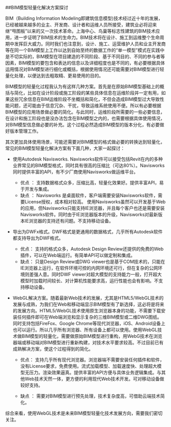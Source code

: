 ##BIM模型轻量化解决方案探讨

BIM（Building Information Modeling即建筑信息模型)技术经过近十年的发展，已经被越来越多的业主、开发商、设计者和运维人员所接受，建筑业必将迎来继“甩图板”以来的又一次技术革命。上海中心、鸟巢等标志性建筑的BIM技术应用，进一步证明了BIM技术的生命力。BIM技术将在设计、施工到运维整个生命周期中发挥巨大威力。同时我们也注意到，设计、施工、运营维护人员和业主开发商等在同一个BIM模型上工作以达到自始至终的数据工作的“单一模型”模式在实践中是不切实际的，BIM模型在项目建造的不同阶段、基于不同目的、不同的参与者等因素，BIM模型的要包含和表达的信息以及详细程度也是不同的，有必要根据具体运用情况对BIM模型进行细化或概括，根据使用情况还可能需要对BIM模型进行轻量化处理，以便达到去粗取精、更易使用的目的。

BIM模型的轻量化过程我认为有这样几种方案。首先是在原始BIM模型基础上的概括与简化，比如在设计阶段或施工阶段的某些具体信息在运维阶段并一定有用，如果这些冗余信息在BIM运维阶段不坐概括和简化，不但会造成BIM模型过大导致性能问题，还可能由于信息冗杂、干扰，导致运维系统使用不便。所以有必要根据BIM模型的应用场景做必要的简化。与此同时，运维阶段所需要的一些必要信息，在设计和施工阶段也是没办法包含在BIM模型之内的，也需要根据具体使用情况，对BIM模型信息做必要的补充。这个过程必然造成BIM模型的版本分化，有必要做好版本管理工作。

其次更加具体使用场景，可能还需要对BIM模型的格式做必要的转换达到轻量化，常见的BIM模型轻量化解决方案有下面几种，大家一起探讨：

* 使用Autodesk Navisworks. Navisworks软件可以接受包括Revit在内的多种业界常见的BIM模型格式，同时具有很高的压缩比（可达80%）。Navisworks同时提供丰富的API，有不少厂商使用Navisworks做运维平台。

	- 优点 ： 支持数据格式众多，压缩比高，轻量化效果好。提供丰富API，易于开发与集成。
	- 缺点 ： Navisworks 是桌面软件，客户端需要安装Navisworks软件，需要License授权，成本相对较高。 使用Navisworks虽然可以开发基于Web的应用，但Navisworks只能支持IE浏览器，并且每个客户也还是需要安装Navisworks软件。同时由于IE浏览器版本的升级，Navisworks对最新版本IE浏览器的支持还有问题。不支持移动设备。

* 导出为DWFx格式。DWF格式是更通用的数据格式，几乎所有Autodesk软件都支持导出为DWF格式。

	- 优点： 支持的格式众多，Autodesk Design Review还提供的免费的Web插件，可以在Web端运行。有简单API可以做定制和集成。
	- 缺点： 只是Design Review或DWG viewer也是基于COM技术的，只能在IE浏览器上运行，在软件环境可控的内网环境还可行，但在复杂的公网环境则差强人意。同时DWF viewer对超大模型的支持能力一般，打开超大模型时加载时间较长、对计算机性能要求高，运行性能也会有影响。不支持移动设备。

* WebGL解决方案。随着最新Web技术的发展，尤其是HTML5/WebGL技术的发展与成熟，为我们在Web和移动端显示BIM模型有了新选择，这必将是将来的发展方向。HTML5/WebGL技术使用原生浏览器本身的功能，不需要下载安装任何插件即可在Web端浏览和显示复杂的三维BIM模型或二维DWG图纸。同时支持包括FireFox、Google Chrome等现代浏览器，iOS、Android设备上也可以运行。所以几乎所有浏览器、所有设备上都可以使用。使用WebGL技术做BIM模型的轻量化，需要做原始BIM模型进行重构，用WebG技术在浏览器端或移动端对BIM模型进行重新构建，对技术水平要求较高。不过目前已有成熟解决方案，使这个过程得到的简化。

	- 优点： 支持几乎所有现代浏览器。浏览器端不需要安装任何插件和软件，没有License要求，免费使用。流式加载模型、加载速度快、处理超大模型无压力。渲染效果逼真。提供丰富的API方便与具体业务逻辑集成。与其他Web技术天然一体，更方便的利用现代Web技术开发。可对移动设备做较好支持。 
  
  - 缺点 ： 需要对BIM模型进行预先处理，技术复杂度高，可借助云端技术简化。
  

综合来看，使用WebGL技术是未来BIM模型轻量化技术发展方向，需要我们密切关注。

























